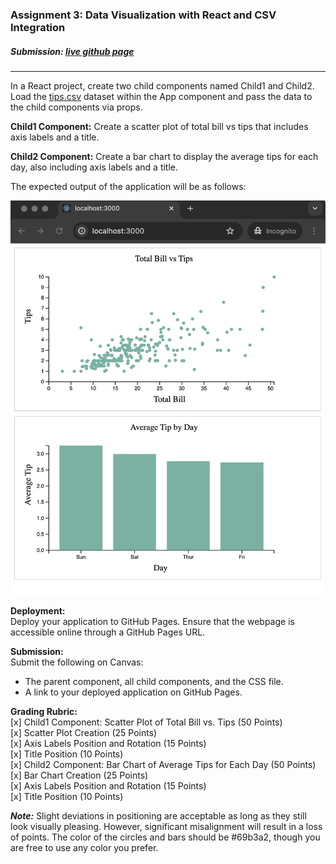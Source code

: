 ### Assignment 3: Data Visualization with React and CSV Integration
##### Submission: [live github page](https://katherinj.github.io/DataVisualization/assignment3)  
---
In a React project, create two child components named Child1 and Child2.
Load the [tips.csv](./public/assets/tips.csv) dataset within the App component and pass the data to the child components via props.

**Child1 Component:**
Create a scatter plot of total bill vs tips that includes axis labels and a title.

**Child2 Component:**
Create a bar chart to display the average tips for each day, also including axis labels and a title.

The expected output of the application will be as follows:

![Expected output](./public/assets/expectedOutput.png)

**Deployment:**  
Deploy your application to GitHub Pages. Ensure that the webpage is accessible online through a GitHub Pages URL.

**Submission:**  
Submit the following on Canvas:

- The parent component, all child components, and the CSS file.
- A link to your deployed application on GitHub Pages.

**Grading Rubric:**  
[x] Child1 Component: Scatter Plot of Total Bill vs. Tips (50 Points)  
[x] Scatter Plot Creation (25 Points)  
[x] Axis Labels Position and Rotation (15 Points)  
[x] Title Position (10 Points)  
[x] Child2 Component: Bar Chart of Average Tips for Each Day (50 Points)  
[x] Bar Chart Creation (25 Points)  
[x] Axis Labels Position and Rotation (15 Points)  
[x] Title Position (10 Points)

**_Note:_** Slight deviations in positioning are acceptable as long as they still look visually pleasing. However, significant misalignment will result in a loss of points. The color of the circles and bars should be #69b3a2, though you are free to use any color you prefer.


